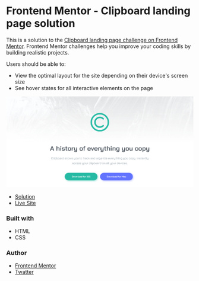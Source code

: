 # Frontend Mentor - Clipboard landing page solution

This is a solution to the [Clipboard landing page challenge on Frontend Mentor](https://www.frontendmentor.io/challenges/clipboard-landing-page-5cc9bccd6c4c91111378ecb9). Frontend Mentor challenges help you improve your coding skills by building realistic projects. 

Users should be able to:

- View the optimal layout for the site depending on their device's screen size
- See hover states for all interactive elements on the page

![](./screenshot.png)

- [Solution](https://www.frontendmentor.io/solutions/clipboard-landing-page---html-css-It8Eqmeq_I)
- [Live Site](https://lspacka.github.io/FEM-clipboard-landing-page/)

### Built with

- HTML
- CSS

### Author

- [Frontend Mentor](https://www.frontendmentor.io/profile/lspacka)
- [Twatter](https://x.com/lspacka)
